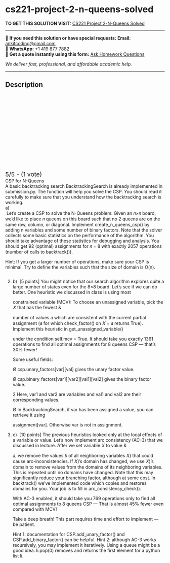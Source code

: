 # cs221-project-2-n-queens-solved
**TO GET THIS SOLUTION VISIT:** [CS221 Project 2-N-Queens Solved](https://www.ankitcodinghub.com/product/cs221-project-2-n-queens-solved/)


---

📩 **If you need this solution or have special requests:** **Email:** ankitcoding@gmail.com  
📱 **WhatsApp:** +1 419 877 7882  
📄 **Get a quote instantly using this form:** [Ask Homework Questions](https://www.ankitcodinghub.com/services/ask-homework-questions/)

*We deliver fast, professional, and affordable academic help.*

---

<h2>Description</h2>



<div class="kk-star-ratings kksr-auto kksr-align-center kksr-valign-top" data-payload="{&quot;align&quot;:&quot;center&quot;,&quot;id&quot;:&quot;93534&quot;,&quot;slug&quot;:&quot;default&quot;,&quot;valign&quot;:&quot;top&quot;,&quot;ignore&quot;:&quot;&quot;,&quot;reference&quot;:&quot;auto&quot;,&quot;class&quot;:&quot;&quot;,&quot;count&quot;:&quot;1&quot;,&quot;legendonly&quot;:&quot;&quot;,&quot;readonly&quot;:&quot;&quot;,&quot;score&quot;:&quot;5&quot;,&quot;starsonly&quot;:&quot;&quot;,&quot;best&quot;:&quot;5&quot;,&quot;gap&quot;:&quot;4&quot;,&quot;greet&quot;:&quot;Rate this product&quot;,&quot;legend&quot;:&quot;5\/5 - (1 vote)&quot;,&quot;size&quot;:&quot;24&quot;,&quot;title&quot;:&quot;CS221 Project 2-N-Queens Solved&quot;,&quot;width&quot;:&quot;138&quot;,&quot;_legend&quot;:&quot;{score}\/{best} - ({count} {votes})&quot;,&quot;font_factor&quot;:&quot;1.25&quot;}">

<div class="kksr-stars">

<div class="kksr-stars-inactive">
            <div class="kksr-star" data-star="1" style="padding-right: 4px">


<div class="kksr-icon" style="width: 24px; height: 24px;"></div>
        </div>
            <div class="kksr-star" data-star="2" style="padding-right: 4px">


<div class="kksr-icon" style="width: 24px; height: 24px;"></div>
        </div>
            <div class="kksr-star" data-star="3" style="padding-right: 4px">


<div class="kksr-icon" style="width: 24px; height: 24px;"></div>
        </div>
            <div class="kksr-star" data-star="4" style="padding-right: 4px">


<div class="kksr-icon" style="width: 24px; height: 24px;"></div>
        </div>
            <div class="kksr-star" data-star="5" style="padding-right: 4px">


<div class="kksr-icon" style="width: 24px; height: 24px;"></div>
        </div>
    </div>

<div class="kksr-stars-active" style="width: 138px;">
            <div class="kksr-star" style="padding-right: 4px">


<div class="kksr-icon" style="width: 24px; height: 24px;"></div>
        </div>
            <div class="kksr-star" style="padding-right: 4px">


<div class="kksr-icon" style="width: 24px; height: 24px;"></div>
        </div>
            <div class="kksr-star" style="padding-right: 4px">


<div class="kksr-icon" style="width: 24px; height: 24px;"></div>
        </div>
            <div class="kksr-star" style="padding-right: 4px">


<div class="kksr-icon" style="width: 24px; height: 24px;"></div>
        </div>
            <div class="kksr-star" style="padding-right: 4px">


<div class="kksr-icon" style="width: 24px; height: 24px;"></div>
        </div>
    </div>
</div>


<div class="kksr-legend" style="font-size: 19.2px;">
            5/5 - (1 vote)    </div>
    </div>
<div class="page" title="Page 1">
<div class="layoutArea">
<div class="column">
CSP for N-Queens

</div>
</div>
<div class="layoutArea">
<div class="column">
A basic backtracking search BacktrackingSearch is already implemented in submission.py. The function will help you solve the CSP. You should read it carefully to make sure that you understand how the backtracking search is working.

</div>
</div>
<div class="layoutArea">
<div class="column">
a)

</div>
<div class="column">
&nbsp;Let’s create a CSP to solve the N-Queens problem: Given an 𝑛×𝑛 board, we’d like to place 𝑛 queens on this board such that no 2 queens are on the same row, column, or diagonal. Implement create_n_queens_csp() by adding n variables and some number of binary factors. Note that the solver collects some basic statistics on the performance of the algorithm. You should take advantage of these statistics for debugging and analysis. You should get 92 (optimal) assignments for 𝑛 = 8 with exactly 2057 operations (number of calls to backtrack()).

Hint: If you get a larger number of operations, make sure your CSP is minimal. Try to define the variables such that the size of domain is O(n).

</div>
</div>
</div>
<div class="page" title="Page 2">
<div class="layoutArea">
<div class="column">
<ol start="2">
<li>b) &nbsp;[5 points] You might notice that our search algorithm explores quite a large number of states even
for the 8×8 board. Let’s see if we can do better. One heuristic we discussed in class is using most

constrained variable (MCV): To choose an unassigned variable, pick the 𝑋 that has the fewest &amp;

number of values 𝑎 which are consistent with the current partial assignment (𝑎 for which check_factor() on 𝑋 = 𝑎 returns True). Implement this heuristic in get_unassigned_variable()

under the condition self.mcv = True. It should take you exactly 1361 operations to find all optimal assignments for 8 queens CSP — that’s 30% fewer!

Some useful fields:

Ø csp.unary_factors[var][val] gives the unary factor value.

Ø csp.binary_factors[var1][var2][val1][val2] gives the binary factor value.

2 Here, var1 and var2 are variables and val1 and val2 are their corresponding values.

Ø In BacktrackingSearch, if var has been assigned a value, you can retrieve it using

assignment[var]. Otherwise var is not in assignment.
</li>
<li>c) &nbsp;[10 points] The previous heuristics looked only at the local effects of a variable or value. Let’s now
implement arc consistency (AC-3) that we discussed in lecture. After we set variable 𝑋 to value &amp;

𝑎, we remove the values 𝑏 of all neighboring variables 𝑋) that could cause arc-inconsistencies. If 𝑋)’s domain has changed, we use 𝑋)’s domain to remove values from the domains of its neighboring variables. This is repeated until no domains have changed. Note that this may significantly reduce your branching factor, although at some cost. In backtrack() we’ve implemented code which copies and restores domains for you. Your job is to fill in arc_consistency_check().

With AC-3 enabled, it should take you 769 operations only to find all optimal assignments to 8 queens CSP — That is almost 45% fewer even compared with MCV!

Take a deep breath! This part requires time and effort to implement — be patient.

Hint 1: documentation for CSP.add_unary_factor() and CSP.add_binary_factor() can be helpful. Hint 2: although AC-3 works recursively, you may implement it iteratively. Using a queue might be a good idea. li.pop(0) removes and returns the first element for a python list li.
</li>
</ol>
</div>
</div>
<div class="layoutArea">
<div class="column">
&nbsp;

</div>
</div>
</div>
